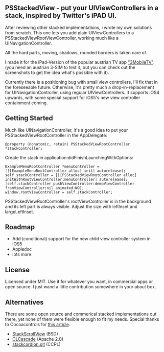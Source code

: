 ## PSStackedView - put your UIViewControllers in a stack, inspired by Twitter's iPAD UI.

After reviewing other stacked implementations, i wrote my own solutions from scratch.
This one lets you add plain UIViewControllers to a PSStackedViewRootViewController, working much like a UINavigationController.

All the hard parts, moving, shadows, rounded borders is taken care of.

I made it for the iPad-Version of the popular austrian TV app ["3MobileTV"](http://itunes.apple.com/at/app/3mobiletv/id404154552?mt=8). (you need an austrian 3-SIM to test it, but you can check out the screenshots to get the idea what's possible with it).

Currently there is a positioning bug with small view controllers, I'll fix that in the foreseeable future. Otherwise, it's pretty much a drop-in-replacement for UINavigationController, using regular UIViewControllers. It supports iOS4 upwards, with some special support for iOS5's new view controller containment coming.

## Getting Started

Much like UINavigationController, it's a good idea to put your PSStackedViewRootController in the AppDelegate:

```objc
@property (nonatomic, retain) PSStackedViewRootController *stackController;
```

Create the stack in application:didFinishLaunchingWithOptions:

```objc
ExampleMenuRootController *menuController = [[[ExampleMenuRootController alloc] init] autorelease];
self.stackController = [[[PSStackedViewRootController alloc] initWithRootViewController:menuController] autorelease];
[self.stackController pushViewController:demoViewController fromViewController:nil animated:NO];
window.rootViewController = self.stackController;
```

PSStackedViewRootController's rootViewController is in the background and its left part is always visible. Adjust the size with leftInset and largeLeftInset.

## Roadmap
- Add (conditional) support for the new child view controller system in iOS5
- Appledoc
- lots more

## License
Licensed under MIT. Use it for whatever you want, in commercial apps or open source.
I just wand a little contribution somewhere in your about box.

## Alternatives
There are some open source and commerical stacked implementations out there, yet none of them were flexible enough to fit my needs.
Special thanks to Cocoacontrols for [this article](http://cocoacontrols.com/posts/how-to-build-the-twitter-ipad-user-experience).

* [StackScrollView](https://github.com/raweng/StackScrollView) (BSD)
* [CLCascade](https://github.com/creativelabs/CLCascade) (Apache 2.0)
* [stackcordion.git](https://github.com/openfinancedev/stackcordion.git) (CCPL)